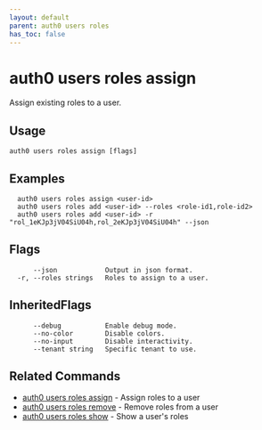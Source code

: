 ```yaml
---
layout: default
parent: auth0 users roles
has_toc: false
---
```

# auth0 users roles assign

Assign existing roles to a user.

## Usage
```
auth0 users roles assign [flags]
```

## Examples

```
  auth0 users roles assign <user-id>
  auth0 users roles add <user-id> --roles <role-id1,role-id2>
  auth0 users roles add <user-id> -r "rol_1eKJp3jV04SiU04h,rol_2eKJp3jV04SiU04h" --json
```


## Flags

```
      --json            Output in json format.
  -r, --roles strings   Roles to assign to a user.
```


## InheritedFlags

```
      --debug           Enable debug mode.
      --no-color        Disable colors.
      --no-input        Disable interactivity.
      --tenant string   Specific tenant to use.
```


## Related Commands

- [auth0 users roles assign](auth0_users_roles_assign.md) - Assign roles to a user
- [auth0 users roles remove](auth0_users_roles_remove.md) - Remove roles from a user
- [auth0 users roles show](auth0_users_roles_show.md) - Show a user's roles


